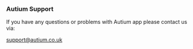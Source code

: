 ### Autium Support

If you have any questions or problems with Autium app please contact us via:

support@autium.co.uk
